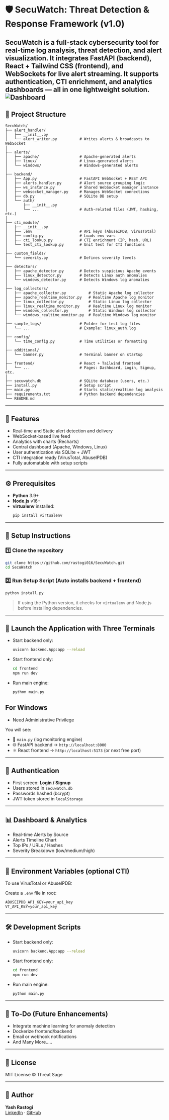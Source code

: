 # 🛡️ SecuWatch: Threat Detection & Response Framework (v1.0)

**SecuWatch** is a full-stack cybersecurity tool for real-time log analysis, threat detection, and alert visualization. It integrates **FastAPI** (backend), **React + Tailwind CSS** (frontend), and **WebSockets** for live alert streaming. It supports authentication, CTI enrichment, and analytics dashboards — all in one lightweight solution.
![Dashboard](assets/Dashboard.png)
---

## 📁 Project Structure

```
SecuWatch/
├── alert_handler/
│   ├── __init__.py
│   └── alert_writer.py          # Writes alerts & broadcasts to WebSocket
│
├── alerts/
│   ├── apache/                  # Apache-generated alerts
│   ├── linux/                   # Linux-generated alerts
│   └── windows/                 # Windows-generated alerts
│
├── backend/
│   ├── App.py                   # FastAPI WebSocket + REST API
│   ├── alerts_handler.py        # Alert source grouping logic
│   ├── ws_instance.py           # Shared WebSocket manager instance
│   ├── websocket_manager.py     # Manages WebSocket connections
│   ├── db.py                    # SQLite DB setup
│   └── auth/
│       ├── __init__.py
│       └── ...                  # Auth-related files (JWT, hashing, etc.)
│
├── cti_module/
│   ├── __init__.py
│   ├── .env                     # API keys (AbuseIPDB, VirusTotal)
│   ├── config.py                # Loads env vars
│   ├── cti_lookup.py            # CTI enrichment (IP, hash, URL)
│   └── test_cti_lookup.py       # Unit test for CTI functions
│
├── custom_fields/
│   └── severity.py              # Defines severity levels
│
├── detectors/
│   ├── apache_detector.py       # Detects suspicious Apache events
│   ├── linux_detector.py        # Detects Linux auth anomalies
│   └── windows_detector.py      # Detects Windows log anomalies
│
├── log_collectors/
│   ├── apache_collector.py          # Static Apache log collector
│   ├── apache_realtime_monitor.py   # Realtime Apache log monitor
│   ├── linux_collector.py           # Static Linux log collector
│   ├── linux_realtime_monitor.py    # Realtime Linux log monitor
│   ├── windows_collector.py         # Static Windows log collector
│   └── windows_realtime_monitor.py  # Realtime Windows log monitor
│
├── sample_logs/                 # Folder for test log files
│   └── ...                      # Example: linux_auth.log
│
├── config/
│   └── time_config.py           # Time utilities or formatting
│
├── additional/
│   └── banner.py                # Terminal banner on startup
│
├── frontend/                    # React + Tailwind frontend
│   └── ...                      # Pages: Dashboard, Login, Signup, etc.
│
├── secuwatch.db                 # SQLite database (users, etc.)
├── install.py                   # Setup script
├── main.py                      # Starts static/realtime log analysis
├── requirements.txt             # Python backend dependencies 
└── README.md

```

---

## 🚀 Features

-  Real-time and Static alert detection and delivery
-  WebSocket-based live feed
-  Analytics with charts (Recharts)
-  Central dashboard (Apache, Windows, Linux)
-  User authentication via SQLite + JWT
-  CTI integration ready (VirusTotal, AbuseIPDB)
-  Fully automatable with setup scripts

---

## ⚙️ Prerequisites

- **Python** 3.9+
- **Node.js** v16+
- **virtualenv** installed:
  ```bash
  pip install virtualenv
  ```

---

## 🧪 Setup Instructions

### 1️⃣ Clone the repository

```bash
git clone https://github.com/rastogi016/SecuWatch.git
cd SecuWatch
```

### 2️⃣ Run Setup Script (Auto installs backend + frontend)

  ```bash
  python install.py
  ```

> If using the Python version, it checks for `virtualenv` and Node.js before installing dependencies.

---

## 🚦 Launch the Application with Three Terminals

- Start backend only:
  ```bash
  uvicorn backend.App:app --reload
  ```

- Start frontend only:
  ```bash
  cd frontend
  npm run dev
  ```

- Run main engine:
  ```bash
  python main.py
  ```
## For Windows 
- Need Administrative Privilege

You will see:
- 🔁 `main.py` (log monitoring engine)
- 🌐 FastAPI backend → `http://localhost:8000`
- ⚛️ React frontend → `http://localhost:5173` (or next free port)

---

## 👤 Authentication

- First screen: **Login / Signup**
- Users stored in `secuwatch.db`
- Passwords hashed (bcrypt)
- JWT token stored in `localStorage`

---

## 📊 Dashboard & Analytics

-  Real-time Alerts by Source
-  Alerts Timeline Chart
-  Top IPs / URLs / Hashes
-  Severity Breakdown (low/medium/high)

---

## 🔧 Environment Variables (optional CTI)

To use VirusTotal or AbuseIPDB:

Create a `.env` file in root:
```
ABUSEIPDB_API_KEY=your_api_key
VT_API_KEY=your_api_key
```

---

## 🛠️ Development Scripts

- Start backend only:
  ```bash
  uvicorn backend.App:app --reload
  ```

- Start frontend only:
  ```bash
  cd frontend
  npm run dev
  ```

- Run main engine:
  ```bash
  python main.py
  ```

---

## 🧹 To-Do (Future Enhancements)

-  Integrate machine learning for anomaly detection
-  Dockerize frontend/backend
-  Email or webhook notifications
-  And Many More.....

---

## 🪪 License

MIT License © Threat Sage

---

## 🧠 Author

**Yash Rastogi**  
[LinkedIn](https://www.linkedin.com/in/yashrastogi11) · [GitHub](https://github.com/rastogi016)
